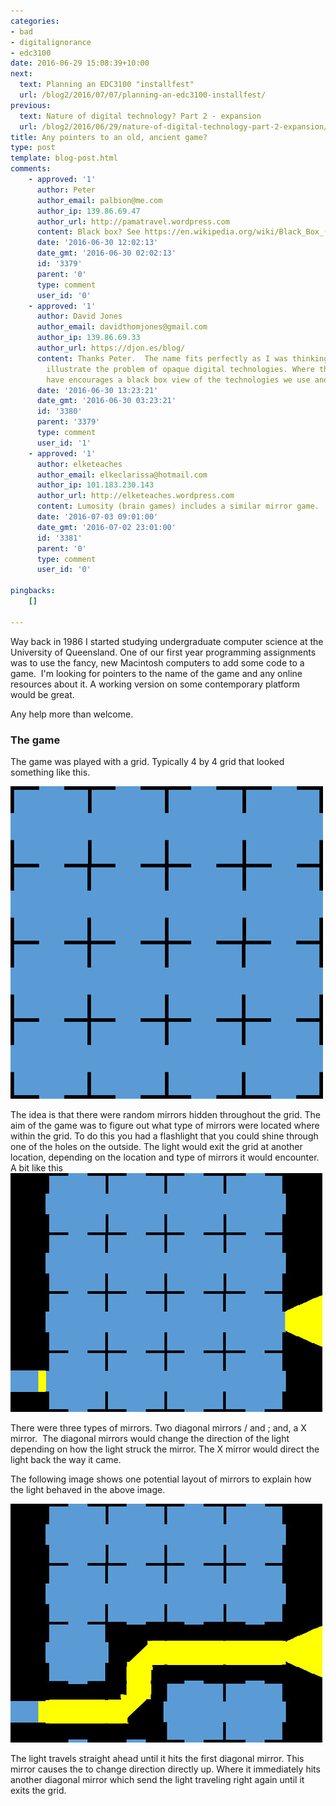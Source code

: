 ```yaml
---
categories:
- bad
- digitalignorance
- edc3100
date: 2016-06-29 15:08:39+10:00
next:
  text: Planning an EDC3100 "installfest"
  url: /blog2/2016/07/07/planning-an-edc3100-installfest/
previous:
  text: Nature of digital technology? Part 2 - expansion
  url: /blog2/2016/06/29/nature-of-digital-technology-part-2-expansion/
title: Any pointers to an old, ancient game?
type: post
template: blog-post.html
comments:
    - approved: '1'
      author: Peter
      author_email: palbion@me.com
      author_ip: 139.86.69.47
      author_url: http://pamatravel.wordpress.com
      content: Black box? See https://en.wikipedia.org/wiki/Black_Box_(game)
      date: '2016-06-30 12:02:13'
      date_gmt: '2016-06-30 02:02:13'
      id: '3379'
      parent: '0'
      type: comment
      user_id: '0'
    - approved: '1'
      author: David Jones
      author_email: davidthomjones@gmail.com
      author_ip: 139.86.69.33
      author_url: https://djon.es/blog/
      content: Thanks Peter.  The name fits perfectly as I was thinking of using it to
        illustrate the problem of opaque digital technologies. Where the interface we
        have encourages a black box view of the technologies we use and this creates problems.
      date: '2016-06-30 13:23:21'
      date_gmt: '2016-06-30 03:23:21'
      id: '3380'
      parent: '3379'
      type: comment
      user_id: '1'
    - approved: '1'
      author: elketeaches
      author_email: elkeclarissa@hotmail.com
      author_ip: 101.183.230.143
      author_url: http://elketeaches.wordpress.com
      content: Lumosity (brain games) includes a similar mirror game.
      date: '2016-07-03 09:01:00'
      date_gmt: '2016-07-02 23:01:00'
      id: '3381'
      parent: '0'
      type: comment
      user_id: '0'
    
pingbacks:
    []
    
---
```

Way back in 1986 I started studying undergraduate computer science at the University of Queensland. One of our first year programming assignments was to use the fancy, new Macintosh computers to add some code to a game.  I'm looking for pointers to the name of the game and any online resources about it. A working version on some contemporary platform would be great.

Any help more than welcome.

### The game

The game was played with a grid. Typically 4 by 4 grid that looked something like this.

[![Grid 001](images/27360095804_98398b292b.jpg)](https://www.flickr.com/photos/david_jones/27360095804/in/dateposted-public/ "Grid 001")

The idea is that there were random mirrors hidden throughout the grid. The aim of the game was to figure out what type of mirrors were located where within the grid. To do this you had a flashlight that you could shine through one of the holes on the outside. The light would exit the grid at another location, depending on the location and type of mirrors it would encounter. A bit like this [![grid 002](images/27360241264_a601444877.jpg)](https://www.flickr.com/photos/david_jones/27360241264/in/dateposted-public/ "grid 002")

There were three types of mirrors. Two diagonal mirrors / and ; and, a X mirror.  The diagonal mirrors would change the direction of the light depending on how the light struck the mirror. The X mirror would direct the light back the way it came.

The following image shows one potential layout of mirrors to explain how the light behaved in the above image.

[![Grid 003](images/27895848541_c58cfba86f.jpg)](https://www.flickr.com/photos/david_jones/27895848541/in/dateposted-public/ "Grid 003")

The light travels straight ahead until it hits the first diagonal mirror. This mirror causes the to change direction directly up. Where it immediately hits another diagonal mirror which send the light traveling right again until it exits the grid.